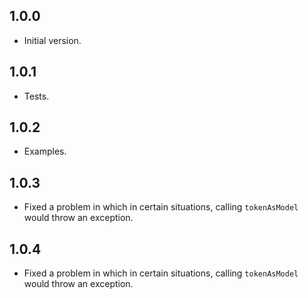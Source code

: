 ## 1.0.0

-   Initial version.

## 1.0.1

-   Tests.

## 1.0.2

-   Examples.

## 1.0.3

-   Fixed a problem in which in certain situations, calling `tokenAsModel` would throw an exception.

## 1.0.4

-   Fixed a problem in which in certain situations, calling `tokenAsModel` would throw an exception.
